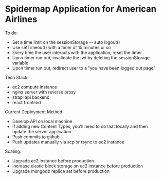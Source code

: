 # Spidermap Application for American Airlines

To do:
- Set a time limit on the sessionStorage -- auto logout()
- Use setTimeout() with a timer of 15 minutes or so
- Every time the user interacts with the application, reset the timer
- Upon timer run out, invalidate the jwt by deleting the sessionStorage variable
- Upon timer run out, redirect user to a "you have been logged out page"

Tech Stack:
- ec2 compute instance
- nginx server with reverse proxy
- strapi api backend
- react frontend

Current Deployment Method:
- Develop API on local machine
- If adding new Content Types, you'll need to do that locally and then update the server application
- Push commits to github
- Push updates manually via scp or rsync to ec2 instance

Scaling:
- Upgrade ec2 instance before production
- Increase elastic block storage on ec2 instance before production
- Upgrade mongodb replica set before production
